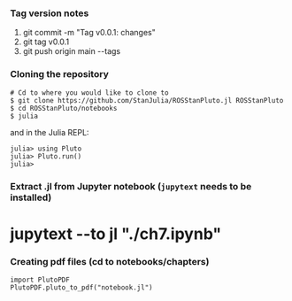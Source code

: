 
### Tag version notes

1. git commit -m "Tag v0.0.1: changes"
2. git tag v0.0.1
3. git push origin main --tags

### Cloning the repository

```
# Cd to where you would like to clone to
$ git clone https://github.com/StanJulia/ROSStanPluto.jl ROSStanPluto
$ cd ROSStanPluto/notebooks
$ julia
```
and in the Julia REPL:

```
julia> using Pluto
julia> Pluto.run()
julia>
```

### Extract .jl from Jupyter notebook (`jupytext` needs to be installed)

# jupytext --to jl "./ch7.ipynb"


### Creating pdf files (cd to notebooks/chapters)

```
import PlutoPDF
PlutoPDF.pluto_to_pdf("notebook.jl")
```